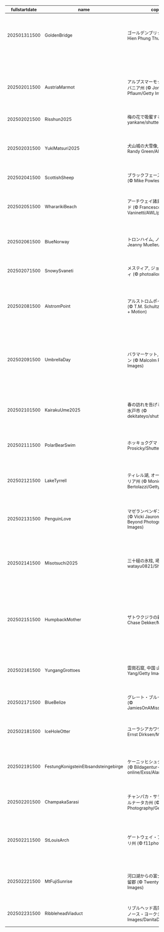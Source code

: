 |fullstartdate|name|copyright|title|image|
|--|--|--|--|--|
202501311500|GoldenBridge|ゴールデンブリッジ, ベトナム (© Hien Phung Thu/Shutterstock)|「神の手」に支えられた橋|![](/ja-JP/2025/02/202501311500GoldenBridge.jpg)|
||||![](/ja-JP/2025/02/.jpg)|
202502011500|AustriaMarmot|アルプスマーモット, 米国 ペンシルバニア州 (© Jonas Fichtner-Pflaum/Getty Images)|今日はグラウンドホッグデー|![](/ja-JP/2025/02/202502011500AustriaMarmot.jpg)|
202502021500|Risshun2025|梅の花で吸蜜するメジロ (© yankane/shutterstock)|今日は立春|![](/ja-JP/2025/02/202502021500Risshun2025.jpg)|
202502031500|YukiMatsuri2025|犬山城の大雪像, 北海道 札幌市 (© Randy Green/Alamy Stock Photo)|今日からさっぽろ雪まつり|![](/ja-JP/2025/02/202502031500YukiMatsuri2025.jpg)|
202502041500|ScottishSheep|ブラックフェース, スコットランド  (© Mike Powles/Getty Images)|黒い顔の羊|![](/ja-JP/2025/02/202502041500ScottishSheep.jpg)|
202502051500|WhararikiBeach|アーチウェイ諸島, ニュージーランド (© Francesco Vaninetti/AWL/plainpicture)|今日はワイタンギ・デー|![](/ja-JP/2025/02/202502051500WhararikiBeach.jpg)|
202502061500|BlueNorway|トロンハイム, ノルウェー (© Jeanny Mueller/Getty Images)|濃い青色に染まる街|![](/ja-JP/2025/02/202502061500BlueNorway.jpg)|
202502071500|SnowySvaneti|メスティア, ジョージア スヴァネティ (© photoaliona/Getty Images)|塔が立ち並ぶ町|![](/ja-JP/2025/02/202502071500SnowySvaneti.jpg)|
202502081500|AlstromPoint|アルストロムポイント, 米国ユタ州 (© T.M. Schultze/TANDEM Stills + Motion)|パウエル湖を望む絶景ポイント|![](/ja-JP/2025/02/202502081500AlstromPoint.jpg)|
202502091500|UmbrellaDay|バラマーケット, イギリス ロンドン (© Malcolm P Chapman/Getty Images)|カラフルな傘が広がる「アンブレラスカイ」|![](/ja-JP/2025/02/202502091500UmbrellaDay.jpg)|
202502101500|KairakuUme2025|春の訪れを告げる梅の花, 茨城県 水戸市 (© dekitateyo/shutterstock)|今日から水戸の梅まつり|![](/ja-JP/2025/02/202502101500KairakuUme2025.jpg)|
202502111500|PolarBearSwim|ホッキョクグマ  (© Ondrej Prosicky/Shutterstock)|今日はダーウィンの日|![](/ja-JP/2025/02/202502111500PolarBearSwim.jpg)|
202502121500|LakeTyrrell|ティレル湖, オーストラリア ビクトリア州 (© Monica Bertolazzi/Getty Images)|雪のように白く輝く塩湖|![](/ja-JP/2025/02/202502121500LakeTyrrell.jpg)|
202502131500|PenguinLove|マゼランペンギンのペア, イギリス (© Vicki Jauron, Babylon and Beyond Photography/Getty Images)|今日はバレンタインデー|![](/ja-JP/2025/02/202502131500PenguinLove.jpg)|
202502141500|Misotsuchi2025|三十槌の氷柱, 埼玉県 秩父市 (© watayu0821/Shutterstock)|ライトアップされた幻想的な氷柱|![](/ja-JP/2025/02/202502141500Misotsuchi2025.jpg)|
202502151500|HumpbackMother|ザトウクジラの親子, トンガ (© Chase Dekker/Minden Pictures)|今日は「ワールド・ホエール・デイ」|![](/ja-JP/2025/02/202502151500HumpbackMother.jpg)|
202502161500|YungangGrottoes|雲崗石窟, 中国 山西省 (© Eric Yang/Getty Images)|岩壁に彫られた巨大な仏像|![](/ja-JP/2025/02/202502161500YungangGrottoes.jpg)|
202502171500|BlueBelize|グレート・ブルーホール, ベリーズ (© JamiesOnAMission/Shutterstock)|カリブ海の宝石|![](/ja-JP/2025/02/202502171500BlueBelize.jpg)|
202502181500|IceHoleOtter|ユーラシアカワウソ, オランダ (© Ernst Dirksen/Minden Pictures)|可愛い水中ダンサー|![](/ja-JP/2025/02/202502181500IceHoleOtter.jpg)|
202502191500|FestungKonigsteinElbsandsteingebirge|ケーニッヒシュタイン要塞, ドイツ (© Bildagentur-online/Exss/Alamy)|台形の山上にそびえる要塞|![](/ja-JP/2025/02/202502191500FestungKonigsteinElbsandsteingebirge.jpg)|
202502201500|ChampakaSarasi|チャンパカ・サラシール, インド カルナータカ州 (© Amith Nag Photography/Getty Images)|魅力的な古代の水槽|![](/ja-JP/2025/02/202502201500ChampakaSarasi.jpg)|
202502211500|StLouisArch|ゲートウェイ・アーチ, 米国 ミズーリ州 (© f11photo/Getty Images)|西部開拓の記念モニュメント|![](/ja-JP/2025/02/202502211500StLouisArch.jpg)|
202502221500|MtFujiSunrise|河口湖からの富士山, 山梨県 南都留郡 (© Twenty47studio/Getty Images)|今日は「富士山の日」|![](/ja-JP/2025/02/202502221500MtFujiSunrise.jpg)|
202502231500|RibbleheadViaduct|リブルヘッド高架橋, イングランド ノース・ヨークシャー (© AWL Images/DanitaDelimont.com)|歴史的な鉄道橋|![](/ja-JP/2025/02/202502231500RibbleheadViaduct.jpg)|
